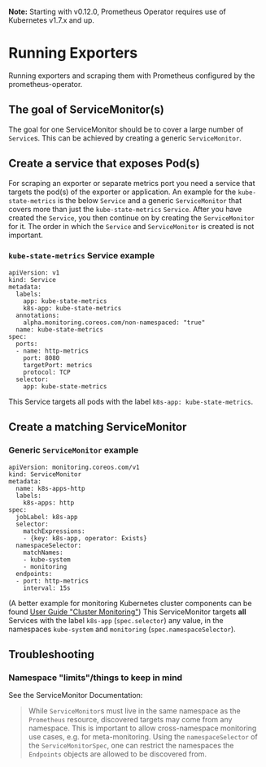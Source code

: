 <br>
<div class="alert alert-info" role="alert">
    <i class="fa fa-exclamation-triangle"></i><b> Note:</b> Starting with v0.12.0, Prometheus Operator requires use of Kubernetes v1.7.x and up.
</div>

# Running Exporters
Running exporters and scraping them with Prometheus configured by the prometheus-operator.

## The goal of ServiceMonitor(s)
The goal for one ServiceMonitor should be to cover a large number of `Service`s.
This can be achieved by creating a generic `ServiceMonitor`.

## Create a service that exposes Pod(s)
For scraping an exporter or separate metrics port you need a service that targets the pod(s) of the exporter or application.
An example for the `kube-state-metrics` is the below `Service` and a generic `ServiceMonitor` that covers more than just the `kube-state-metrics` `Service`.
After you have created the `Service`, you then continue on by creating the `ServiceMonitor` for it.
The order in which the `Service` and `ServiceMonitor` is created is not important.

### `kube-state-metrics` Service example
```
apiVersion: v1
kind: Service
metadata:
  labels:
    app: kube-state-metrics
    k8s-app: kube-state-metrics
  annotations:
    alpha.monitoring.coreos.com/non-namespaced: "true"
  name: kube-state-metrics
spec:
  ports:
  - name: http-metrics
    port: 8080
    targetPort: metrics
    protocol: TCP
  selector:
    app: kube-state-metrics
```
This Service targets all pods with the label `k8s-app: kube-state-metrics`.

## Create a matching ServiceMonitor
### Generic `ServiceMonitor` example
```
apiVersion: monitoring.coreos.com/v1
kind: ServiceMonitor
metadata:
  name: k8s-apps-http
  labels:
    k8s-apps: http
spec:
  jobLabel: k8s-app
  selector:
    matchExpressions:
    - {key: k8s-app, operator: Exists}
  namespaceSelector:
    matchNames:
    - kube-system
    - monitoring
  endpoints:
  - port: http-metrics
    interval: 15s
```
(A better example for monitoring Kubernetes cluster components can be found [User Guide "Cluster Monitoring"](cluster-monitoring.md))
This ServiceMonitor targets **all** Services with the label `k8s-app` (`spec.selector`) any value, in the namespaces `kube-system` and `monitoring` (`spec.namespaceSelector`).

## Troubleshooting
### Namespace "limits"/things to keep in mind
See the ServiceMonitor Documentation:
> While `ServiceMonitor`s must live in the same namespace as the `Prometheus`
resource, discovered targets may come from any namespace. This is important to allow
cross-namespace monitoring use cases, e.g. for meta-monitoring. Using the
`namespaceSelector` of the `ServiceMonitorSpec`, one can restrict the
namespaces the `Endpoints` objects are allowed to be discovered from.

